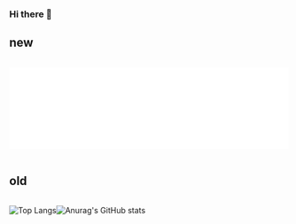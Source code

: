 ### Hi there 👋

## new

<div style="display: flex; flex-direction: row">


![GeneralMine's GitHub overview](https://github.com/GeneralMine/GeneralMine/blob/master/generated/overview.svg)

![GeneralMine's GitHub languages](https://github.com/GeneralMine/GeneralMine/blob/master/generated/languages.svg)

</div>

## old

<div style="display: flex; flex-direction: row">

![Top Langs](https://github-readme-stats.vercel.app/api/top-langs/?username=GeneralMine&count_private=true&layout=compact&theme=tokyonight)

![Anurag's GitHub stats](https://github-readme-stats.vercel.app/api?username=GeneralMine&count_private=true&show_icons=true&theme=tokyonight)

</div>

<!---
https://github.com/anuraghazra/github-readme-stats
--->
